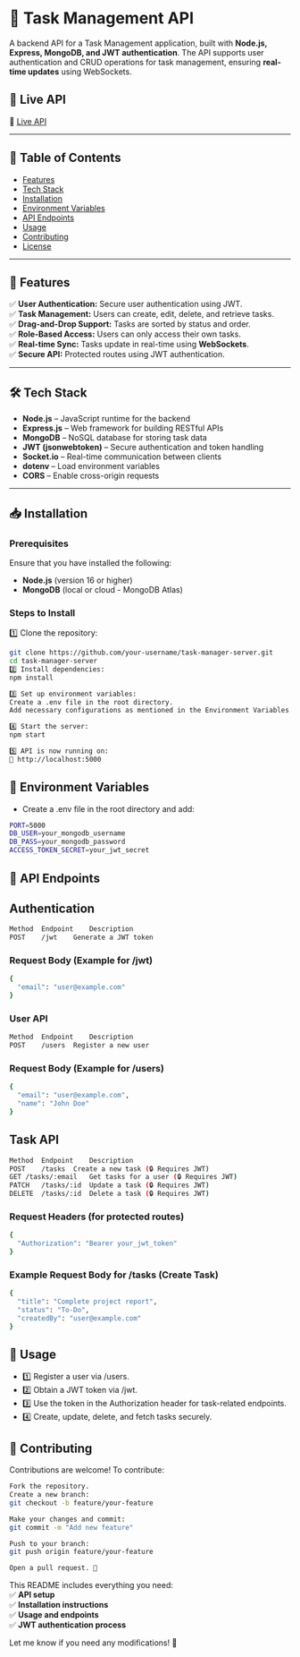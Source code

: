 # 📌 Task Management API  

A backend API for a Task Management application, built with **Node.js, Express, MongoDB, and JWT authentication**. The API supports user authentication and CRUD operations for task management, ensuring **real-time updates** using WebSockets.

## 🚀 Live API  
🔗 [Live API](https://task-manager-bd1a7.web.app) 

---

## 📖 Table of Contents  

- [Features](#features)  
- [Tech Stack](#tech-stack)  
- [Installation](#installation)  
- [Environment Variables](#environment-variables)  
- [API Endpoints](#api-endpoints)  
- [Usage](#usage)  
- [Contributing](#contributing)  
- [License](#license)  

---

## 🎯 Features  

✅ **User Authentication:** Secure user authentication using JWT.  
✅ **Task Management:** Users can create, edit, delete, and retrieve tasks.  
✅ **Drag-and-Drop Support:** Tasks are sorted by status and order.  
✅ **Role-Based Access:** Users can only access their own tasks.  
✅ **Real-time Sync:** Tasks update in real-time using **WebSockets**.  
✅ **Secure API:** Protected routes using JWT authentication.  

---

## 🛠 Tech Stack  

- **Node.js** – JavaScript runtime for the backend  
- **Express.js** – Web framework for building RESTful APIs  
- **MongoDB** – NoSQL database for storing task data  
- **JWT (jsonwebtoken)** – Secure authentication and token handling  
- **Socket.io** – Real-time communication between clients  
- **dotenv** – Load environment variables  
- **CORS** – Enable cross-origin requests  

---

## 📥 Installation  

### **Prerequisites**  
Ensure that you have installed the following:  
- **Node.js** (version 16 or higher)  
- **MongoDB** (local or cloud - MongoDB Atlas)  

### **Steps to Install**  

1️⃣ Clone the repository:  
```bash
git clone https://github.com/your-username/task-manager-server.git
cd task-manager-server
2️⃣ Install dependencies:
npm install

3️⃣ Set up environment variables:
Create a .env file in the root directory.
Add necessary configurations as mentioned in the Environment Variables section.

4️⃣ Start the server:
npm start

5️⃣ API is now running on:
🔗 http://localhost:5000
```

## 🔧 Environment Variables
- Create a .env file in the root directory and add:

```bash
PORT=5000
DB_USER=your_mongodb_username
DB_PASS=your_mongodb_password
ACCESS_TOKEN_SECRET=your_jwt_secret
```


## 📌 API Endpoints
## Authentication

```bash
Method	Endpoint	Description
POST	/jwt	Generate a JWT token
```

### Request Body (Example for /jwt)
```bash
{
  "email": "user@example.com"
}
```

### User API
```bash
Method	Endpoint	Description
POST	/users	Register a new user
```
### Request Body (Example for /users)
```bash
{
  "email": "user@example.com",
  "name": "John Doe"
}
```


## Task API
```bash
Method	Endpoint	Description
POST	/tasks	Create a new task (🔒 Requires JWT)
GET	/tasks/:email	Get tasks for a user (🔒 Requires JWT)
PATCH	/tasks/:id	Update a task (🔒 Requires JWT)
DELETE	/tasks/:id	Delete a task (🔒 Requires JWT)
```

### Request Headers (for protected routes)
```bash
{
  "Authorization": "Bearer your_jwt_token"
}
```
### Example Request Body for /tasks (Create Task)
```bash
{
  "title": "Complete project report",
  "status": "To-Do",
  "createdBy": "user@example.com"
}
```

## 📌 Usage
- 1️⃣ Register a user via /users.
- 2️⃣ Obtain a JWT token via /jwt.
- 3️⃣ Use the token in the Authorization header for task-related endpoints.
- 4️⃣ Create, update, delete, and fetch tasks securely.

## 🤝 Contributing
Contributions are welcome! To contribute:

```bash
Fork the repository.
Create a new branch:
git checkout -b feature/your-feature

Make your changes and commit:
git commit -m "Add new feature"

Push to your branch:
git push origin feature/your-feature

Open a pull request. 🎉
```




This README includes everything you need:  
✅ **API setup**  
✅ **Installation instructions**  
✅ **Usage and endpoints**  
✅ **JWT authentication process**  

Let me know if you need any modifications! 🚀